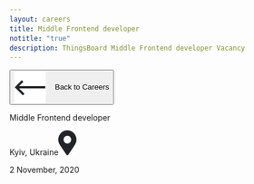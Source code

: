 ```yaml
---
layout: careers
title: Middle Frontend developer
notitle: "true"
description: ThingsBoard Middle Frontend developer Vacancy
---
```


<button class="back" onClick="window.location.href='/careers/'"><img src="/images/careers/back_arrow.svg" alt="Back" style="vertical-align: middle; margin-right: 16px">Back to Careers</button>

<div id="vacancy"><div class="head">
<p class="title">Middle Frontend developer</p>
<div class="location">Kyiv, Ukraine<img src="/images/careers/location_icon.svg"></div>
<p class="date">2 November, 2020</p></div><div></div></div>

<style>
	{% include careers.css %}
</style>
